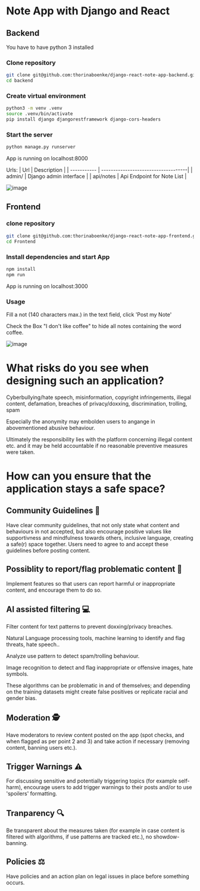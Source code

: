 # Note App with Django and React

## Backend

You have to have python 3 installed

### Clone repository
```bash
git clone git@github.com:thorinaboenke/django-react-note-app-backend.git
cd backend
```

### Create virtual environment

```bash
python3 -m venv .venv
source .venv/bin/activate
pip install django djangorestframework django-cors-headers
```

### Start the server
```bash
python manage.py runserver
```

App is running on localhost:8000

Urls:
| Url         | Description                         |
| ----------- | ------------------------------------|
| admin/      | Django admin interface              |
| api/notes   | Api Endpoint for Note List          |

![image](https://user-images.githubusercontent.com/68156005/224311952-ed805fa3-ceed-4bda-be27-fc7b53b33e6d.png)


## Frontend
### clone repository
```bash
git clone git@github.com:thorinaboenke/django-react-note-app-frontend.git
cd Frontend
```

### Install dependencies and start App
```bash
npm install
npm run
```

App is running on localhost:3000

### Usage
Fill a not (140 characters max.) in the text field, click 'Post my Note'

Check the Box "I don't like coffee" to hide all notes containing the word coffee.

![image](https://user-images.githubusercontent.com/68156005/224311528-96c3c705-5f18-4e99-9a09-75f50d262379.png)



# What risks do you see when designing such an application?

Cyberbullying/hate speech, misinformation, copyright infringements, illegal content, defamation, breaches of privacy/doxxing, discrimination, trolling, spam

Especially the anonymity may embolden users to angange in abovementioned abusive behaviour.

Ultimately the responsibility lies with the platform concerning illegal content etc. and it may be held accountable if no reasonable preventive measures were taken.

# How can you ensure that the application stays a safe space?

## Community Guidelines 📝
Have clear community guidelines, that not only state what content and behaviours in not accepted, but also encourage positive values like supportivness and mindfulness towards others, inclusive language, creating a safe(r) space together. Users need to agree to and accept these guidelines before posting content.

## Possiblity to report/flag problematic content 🚩
Implement features so that users can report harmful or inappropriate content, and encourage them to do so.

## AI assisted filtering 💻
Filter content for text patterns to prevent doxxing/privacy breaches.

Natural Language processing tools, machine learning to identify and flag threats, hate speech..

Analyze use pattern to detect spam/trolling behaviour.

Image recognition to detect and flag inappropriate or offensive images, hate symbols.

These algorithms can be problematic in and of themselves; and depending on the training datasets might create false positives or replicate racial and gender bias.

## Moderation 🕵️
Have moderators to review content posted on the app (spot checks, and when flagged as per point 2 and 3) and take action if necessary (removing content, banning users etc.).

## Trigger Warnings  ⚠️
For discussing sensitive and potentially triggering topics (for example self-harm), encourage users to add trigger warnings to their posts and/or to use 'spoilers' formatting.

## Tranparency 🔍
Be transparent about the measures taken (for example in case content is filtered with algorithms, if use patterns are tracked etc.), no showdow-banning.

## Policies ⚖️
Have policies and an action plan on legal issues in place before something occurs.
